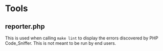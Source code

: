 # Tools

## reporter.php

This is used when calling `make lint` to display the errors discovered by PHP Code_Sniffer. This is not meant to be run by end users.
